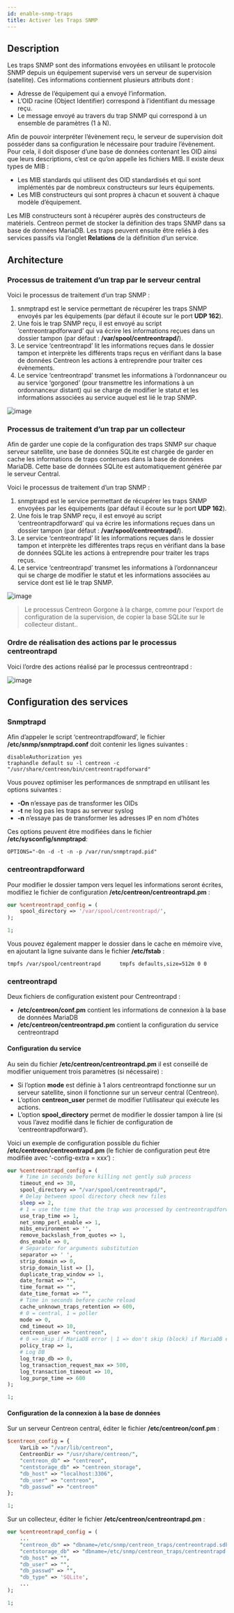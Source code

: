 ```yaml
---
id: enable-snmp-traps
title: Activer les Traps SNMP
---
```


## Description

Les traps SNMP sont des informations envoyées en utilisant le protocole SNMP depuis un équipement supervisé vers un
serveur de supervision (satellite). Ces informations contiennent plusieurs attributs dont :

* Adresse de l’équipement qui a envoyé l’information.
* L’OID racine (Object Identifier) correspond à l’identifiant du message reçu.
* Le message envoyé au travers du trap SNMP qui correspond à un ensemble de paramètres (1 à N).

Afin de pouvoir interpréter l’évènement reçu, le serveur de supervision doit posséder dans sa configuration le
nécessaire pour traduire l’évènement. Pour cela, il doit disposer d’une base de données contenant les OID ainsi que
leurs descriptions, c’est ce qu’on appelle les fichiers MIB. Il existe deux types de MIB :

* Les MIB standards qui utilisent des OID standardisés et qui sont implémentés par de nombreux constructeurs sur leurs
  équipements.
* Les MIB constructeurs qui sont propres à chacun et souvent à chaque modèle d’équipement.

Les MIB constructeurs sont à récupérer auprès des constructeurs de matériels. Centreon permet de stocker la définition
des traps SNMP dans sa base de données MariaDB. Les traps peuvent ensuite être reliés à des services passifs via l’onglet
**Relations** de la définition d’un service.

## Architecture

### Processus de traitement d’un trap par le serveur central

Voici le processus de traitement d’un trap SNMP :

1. snmptrapd est le service permettant de récupérer les traps SNMP envoyés par les équipements (par défaut il écoute
  sur le port **UDP 162**).
2. Une fois le trap SNMP reçu, il est envoyé au script ‘centreontrapdforward’ qui va écrire les informations reçues
  dans un dossier tampon (par défaut : **/var/spool/centreontrapd/**).
3. Le service ‘centreontrapd’ lit les informations reçues dans le dossier tampon et interprète les différents traps
  reçus en vérifiant dans la base de données Centreon les actions à entreprendre pour traiter ces évènements.
4. Le service ‘centreontrapd’ transmet les informations à l’ordonnanceur ou au service ‘gorgoned’ (pour transmettre
  les informations à un ordonnanceur distant) qui se charge de modifier le statut et les informations associées au
  service auquel est lié le trap SNMP.

![image](../../assets/configuration/06_trap_centreon.png)

### Processus de traitement d’un trap par un collecteur

Afin de garder une copie de la configuration des traps SNMP sur chaque serveur satellite, une base de données SQLite
est chargée de garder en cache les informations de traps contenues dans la base de données MariaDB. Cette base de
données SQLite est automatiquement générée par le serveur Central.

Voici le processus de traitement d’un trap SNMP :

1. snmptrapd est le service permettant de récupérer les traps SNMP envoyées par les équipements (par défaut il écoute
  sur le port **UDP 162**).
2. Une fois le trap SNMP reçu, il est envoyé au script ‘centreontrapdforward’ qui va écrire les informations reçues
  dans un dossier tampon (par défaut : **/var/spool/centreontrapd/**).
3. Le service ‘centreontrapd’ lit les informations reçues dans le dossier tampon et interprète les différentes traps
  reçus en vérifiant dans la base de données SQLite les actions à entreprendre pour traiter les traps reçus.
4. Le service ‘centreontrapd’ transmet les informations à l’ordonnanceur qui se charge de modifier le statut et les
  informations associées au service dont est lié le trap SNMP.

![image](../../assets/configuration/06_trap_poller.png)

> Le processus Centreon Gorgone à la charge, comme pour l’export de configuration de la supervision, de copier la base SQLite
> sur le collecteur distant..

### Ordre de réalisation des actions par le processus centreontrapd

Voici l’ordre des actions réalisé par le processus centreontrapd :

![image](../../assets/configuration/SNMP_Traps_management_general_view.png)

## Configuration des services

### Snmptrapd

Afin d’appeler le script ‘centreontrapdfoward’, le fichier **/etc/snmp/snmptrapd.conf** doit contenir les lignes
suivantes :

```shell
disableAuthorization yes
traphandle default su -l centreon -c "/usr/share/centreon/bin/centreontrapdforward"
```

Vous pouvez optimiser les performances de snmptrapd en utilisant les options suivantes :

* **-On** n’essaye pas de transformer les OIDs
* **-t** ne log pas les traps au serveur syslog
* **-n** n’essaye pas de transformer les adresses IP en nom d’hôtes

Ces options peuvent être modifiées dans le fichier **/etc/sysconfig/snmptrapd**:

```shell
OPTIONS="-On -d -t -n -p /var/run/snmptrapd.pid"
```

### centreontrapdforward

Pour modifier le dossier tampon vers lequel les informations seront écrites, modifiez le fichier de configuration
**/etc/centreon/centreontrapd.pm** :

```perl
our %centreontrapd_config = (
    spool_directory => '/var/spool/centreontrapd/',
);

1;
```

Vous pouvez également mapper le dossier dans le cache en mémoire vive, en ajoutant la ligne suivante dans le fichier
**/etc/fstab** :

```shell
tmpfs /var/spool/centreontrapd      tmpfs defaults,size=512m 0 0
```

### centreontrapd

Deux fichiers de configuration existent pour Centreontrapd :

* **/etc/centreon/conf.pm** contient les informations de connexion à la base de données MariaDB
* **/etc/centreon/centreontrapd.pm** contient la configuration du service centreontrapd

#### Configuration du service

Au sein du fichier **/etc/centreon/centreontrapd.pm** il est conseillé de modifier uniquement trois paramètres (si
nécessaire) :

* Si l’option **mode** est définie à 1 alors centreontrapd fonctionne sur un serveur satellite, sinon il fonctionne sur
  un serveur central (Centreon).
* L’option **centreon_user** permet de modifier l’utilisateur qui exécute les actions.
* L’option **spool_directory** permet de modifier le dossier tampon à lire (si vous l’avez modifié dans le fichier de
  configuration de ‘centreontrapdforward’).

Voici un exemple de configuration possible du fichier **/etc/centreon/centreontrapd.pm** (le fichier de configuration
peut être modifiée avec ‘-config-extra = xxx’) :

```perl
our %centreontrapd_config = (
    # Time in seconds before killing not gently sub process
    timeout_end => 30,
    spool_directory => "/var/spool/centreontrapd/",
    # Delay between spool directory check new files
    sleep => 2,
    # 1 = use the time that the trap was processed by centreontrapdforward
    use_trap_time => 1,
    net_snmp_perl_enable => 1,
    mibs_environment => '',
    remove_backslash_from_quotes => 1,
    dns_enable => 0,
    # Separator for arguments substitution
    separator => ' ',
    strip_domain => 0,
    strip_domain_list => [],
    duplicate_trap_window => 1,
    date_format => "",
    time_format => "",
    date_time_format => "",
    # Time in seconds before cache reload
    cache_unknown_traps_retention => 600,
    # 0 = central, 1 = poller
    mode => 0,
    cmd_timeout => 10,
    centreon_user => "centreon",
    # 0 => skip if MariaDB error | 1 => don't skip (block) if MariaDB error (and keep order)
    policy_trap => 1,
    # Log DB
    log_trap_db => 0,
    log_transaction_request_max => 500,
    log_transaction_timeout => 10,
    log_purge_time => 600
);

1;
```

#### Configuration de la connexion à la base de données

Sur un serveur Centreon central, éditer le fichier **/etc/centreon/conf.pm** :

```perl
$centreon_config = {
    VarLib => "/var/lib/centreon",
    CentreonDir => "/usr/share/centreon/",
    "centreon_db" => "centreon",
    "centstorage_db" => "centreon_storage",
    "db_host" => "localhost:3306",
    "db_user" => "centreon",
    "db_passwd" => "centreon"
};

1;
```

Sur un collecteur, éditer le fichier **/etc/centreon/centreontrapd.pm** :

```perl
our %centreontrapd_config = (
    ...
    "centreon_db" => "dbname=/etc/snmp/centreon_traps/centreontrapd.sdb",
    "centstorage_db" => "dbname=/etc/snmp/centreon_traps/centreontrapd.sdb",
    "db_host" => "",
    "db_user" => "",
    "db_passwd" => "",
    "db_type" => 'SQLite',
    ...
);

1;
```

